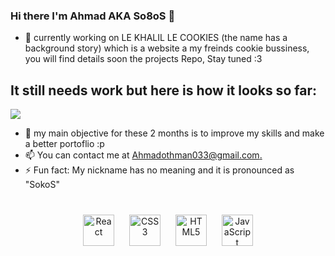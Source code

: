 ### Hi there I'm Ahmad AKA So8oS 👋

- 🔭 currently working on LE KHALIL LE COOKIES (the name has a background story) which is a website a my freinds cookie bussiness, you will find details soon the projects Repo, Stay tuned :3
## It still needs work but here is how it looks so far:
<img src="https://github.com/So8oS/So8oS/blob/main/demo.gif"/>



- 🌱 my main objective for these 2 months is to improve my skills and make a better portoflio :p   
- 📫  You can contact me at [Ahmadothman033@gmail.com.](mailto:Ahmadothman033@gmail.com.)
- ⚡ Fun fact: My nickname has no meaning and it is pronounced as "SokoS"

##
<div align="center">  
   <img style="margin: 10px" src="https://profilinator.rishav.dev/skills-assets/react-original-wordmark.svg" alt="React" height="50" />  
   <img style="margin: 10px" src="https://profilinator.rishav.dev/skills-assets/css3-original-wordmark.svg" alt="CSS3" height="50" />  
   <img style="margin: 10px" src="https://profilinator.rishav.dev/skills-assets/html5-original-wordmark.svg" alt="HTML5" height="50" />  
   <img style="margin: 10px" src="https://profilinator.rishav.dev/skills-assets/javascript-original.svg" alt="JavaScript" height="50" />
   <div>  
